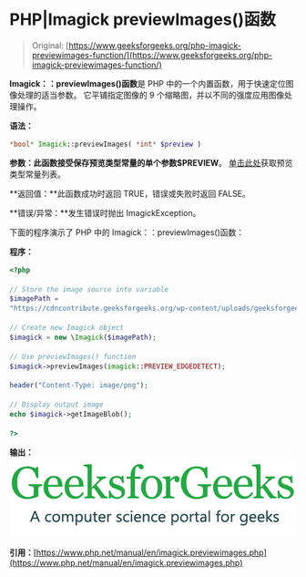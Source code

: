 # PHP|Imagick previewImages()函数

> Original: [https://www.geeksforgeeks.org/php-imagick-previewimages-function/](https://www.geeksforgeeks.org/php-imagick-previewimages-function/)

**Imagick：：previewImages()函数**是 PHP 中的一个内置函数，用于快速定位图像处理的适当参数。 它平铺指定图像的 9 个缩略图，并以不同的强度应用图像处理操作。

**语法：**

```php
*bool* Imagick::previewImages( *int* $preview )
```

**参数：**此函数接受保存预览类型常量的单个参数**$PREVIEW**。 [单击此处](https://www.php.net/manual/en/imagick.constants.php#imagick.constants.preview-undefined)获取预览类型常量列表。

**返回值：**此函数成功时返回 TRUE，错误或失败时返回 FALSE。

**错误/异常：**发生错误时抛出 ImagickException。

下面的程序演示了 PHP 中的 Imagick：：previewImages()函数：

**程序：**

```php
<?php 

// Store the image source into variable
$imagePath =
"https://cdncontribute.geeksforgeeks.org/wp-content/uploads/geeksforgeeks-9.png";

// Create new Imagick object
$imagick = new \Imagick($imagePath);

// Use previewImages() function
$imagick->previewImages(imagick::PREVIEW_EDGEDETECT);

header("Content-Type: image/png");

// Display output image
echo $imagick->getImageBlob();

?>
```

**输出：**
![](img/ce79e6e877cd2cd5fcf431da88301f1a.png)

**引用：**[https://www.php.net/manual/en/imagick.previewimages.php](https://www.php.net/manual/en/imagick.previewimages.php)